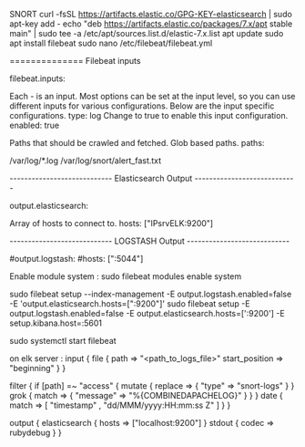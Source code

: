 SNORT 
curl -fsSL https://artifacts.elastic.co/GPG-KEY-elasticsearch | sudo apt-key add -
echo "deb https://artifacts.elastic.co/packages/7.x/apt stable main" | sudo tee -a /etc/apt/sources.list.d/elastic-7.x.list
apt update
sudo apt install filebeat
sudo nano /etc/filebeat/filebeat.yml

============== Filebeat inputs 

filebeat.inputs:

Each - is an input. Most options can be set at the input level, so
you can use different inputs for various configurations.
Below are the input specific configurations.
type: log
Change to true to enable this input configuration.
enabled: true

Paths that should be crawled and fetched. Glob based paths.
paths:

/var/log/*.log
/var/log/snort/alert_fast.txt 

---------------------------- Elasticsearch Output ----------------------------

output.elasticsearch:

Array of hosts to connect to.
hosts: ["IPsrvELK:9200"]

---------------------------- LOGSTASH Output ---------------------------- 

#output.logstash: 
#hosts: [":5044"]


Enable module system : 
sudo filebeat modules enable system

sudo filebeat setup --index-management -E output.logstash.enabled=false -E 'output.elasticsearch.hosts=[":9200"]' sudo filebeat setup -E output.logstash.enabled=false -E output.elasticsearch.hosts=[':9200'] -E setup.kibana.host=:5601

sudo systemctl start filebeat



on elk server : 
input {
  file {
    path => "<path_to_logs_file>"
    start_position => "beginning"
  }
}

filter {
  if [path] =~ "access" {
    mutate { replace => { "type" => "snort-logs" } }
    grok {
      match => { "message" => "%{COMBINEDAPACHELOG}" }
    }
  }
  date {
    match => [ "timestamp" , "dd/MMM/yyyy:HH:mm:ss Z" ]
  }
}

output {
  elasticsearch {
    hosts => ["localhost:9200"]
  }
  stdout { codec => rubydebug }
}
